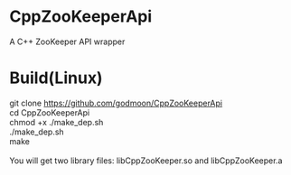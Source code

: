 # CppZooKeeperApi
A C++ ZooKeeper API wrapper

# Build(Linux)
git clone https://github.com/godmoon/CppZooKeeperApi<br>
cd CppZooKeeperApi<br>
chmod +x ./make_dep.sh<br>
./make_dep.sh<br>
make<br>
<br>
You will get two library files: libCppZooKeeper.so and libCppZooKeeper.a
